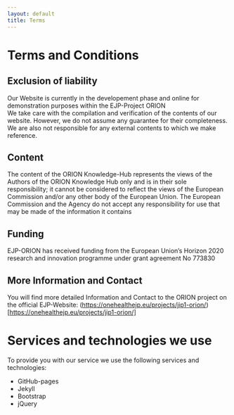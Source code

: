```yaml
---
layout: default
title: Terms
---
```

# Terms and Conditions

## Exclusion of liability

Our Website is currently in the developement phase and online for demonstration purposes within the EJP-Project ORION  
We take care with the compilation and verification of the contents of our website.
However, we do not assume any guarantee for their completeness.
We are also not responsible for any external contents to which we make reference.

## Content
The content of the ORION Knowledge-Hub represents the views of the Authors of the ORION Knowledge Hub only and is in their sole responsibility; it cannot be considered to reflect the views of the European Commission and/or any other body of the European Union. The European Commission and the Agency do not accept any responsibility for use that may be made of the information it contains

## Funding

EJP-ORION has received funding from the European Union’s Horizon 2020 research and innovation programme under grant agreement No 773830

## More Information and Contact

You will find more detailed Information and Contact to the ORION project on the official EJP-Website: (https://onehealthejp.eu/projects/jip1-orion/)[https://onehealthejp.eu/projects/jip1-orion/]

# Services and technologies we use

To provide you with our service we use the following services and technologies:

* GitHub-pages
* Jekyll
* Bootstrap
* jQuery

